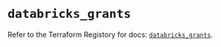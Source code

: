 # `databricks_grants`

Refer to the Terraform Registory for docs: [`databricks_grants`](https://registry.terraform.io/providers/databricks/databricks/1.25.0/docs/resources/grants).
